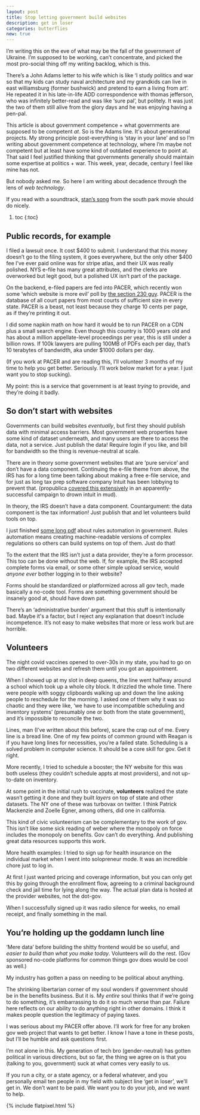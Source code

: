 ```yaml
---
layout: post
title: Stop letting government build websites
description: get in loser
categories: butterflies
new: true
---
```


I’m writing this on the eve of what may be the fall of the government of Ukraine.
I’m supposed to be working, can’t concentrate, and picked the most pro-social thing off my writing backlog, which is this.

There’s a John Adams letter to his wife which is like ‘I study politics and war so that my kids can study naval architecture and my grandkids can live in east williamsburg (former bushwick) and pretend to earn a living from art’.
He repeated it in his late-in-life ADD correspondence with thomas jefferson, who was infinitely better-read and was like ‘sure pal’, but politely.
It was just the two of them still alive from the glory days and he was enjoying having a pen-pal.

This article is about government competence + what governments are supposed to be competent *at*.
So is the Adams line. It's about generational projects.
My strong principle post-everything is ‘stay in your lane’ and so I’m writing about government competence at technology, where I’m maybe not competent but at least have some kind of outdated experience to point at.
That said I feel justified thinking that governments generally should maintain some expertise at politics + war.
This week, year, decade, century I feel like mine has not.

But nobody asked me. So here I am writing about decadence through the lens of *web technology*.

If you read with a soundtrack, [stan’s song](https://www.youtube.com/watch?v=rdl_kXUrdIs) from the south park movie should do nicely.

1. toc
{:toc}

## Public records, for example

I filed a lawsuit once.
It cost $400 to submit. I understand that this money doesn’t go to the filing system, it goes everywhere, but the only other $400 fee I’ve ever paid online was for stripe atlas, and their UX was really polished.
NYS e-file has many great attributes, and the clerks are overworked but legit good, but a polished UX isn’t part of the package.

On the backend, e-filed papers are fed into PACER, which recently won some ‘which website is more evil’ poll by [the section 230 guy](https://twitter.com/jkosseff/status/1492911436040974342).
PACER is the database of all court papers from most courts of sufficient size in every state.
PACER is a beast, not least because they charge 10 cents per page, as if they’re printing it out.

I did some napkin math on how hard it would be to run PACER on a CDN plus a small search engine.
Even though this country is 1000 years old and has about a million appellate-level proceedings per year, this is still under a billion rows.
If 100k lawyers are pulling 100MB of PDFs each per day, that’s 10 terabytes of bandwidth, aka under $1000 dollars per day.

(If you work at PACER and are reading this, I’ll volunteer 3 months of my time to help you get better. Seriously. I’ll work below market for a year. I just want you to stop sucking).

My point: this is a service that government is at least *trying* to provide, and they’re doing it badly.

## So don’t start with websites

Governments can build websites *eventually*, but first they should publish data with minimal access barriers.
Most government web properties have some kind of dataset underneath, and many users are there to access the data, not a service.
Just publish the data!
Require login if you like, and bill for bandwidth so the thing is revenue-neutral at scale.

There are in theory some government websites that are ‘pure service’ and don’t have a data component.
Continuing the e-file theme from above, the IRS has for a long time been talking about making a free e-file service, and for just as long tax prep software company Intuit has been lobbying to prevent that.
(propublica [covered this extensively](https://www.propublica.org/article/inside-turbotax-20-year-fight-to-stop-americans-from-filing-their-taxes-for-free) in an apparently-successful campaign to drown intuit in mud).

In theory, the IRS doesn’t have a data component.
Countargument: the data component is the tax information!
Just publish that and let volunteers build tools on top.

I just finished [some long pdf](https://beeckcenter.georgetown.edu/wp-content/uploads/2022/02/Benefit-Eligibility-Rules.pdf) about rules automation in government.
Rules automation means creating machine-readable versions of complex regulations so others can build systems on top of them.
Just do that!

To the extent that the IRS isn’t just a data provider, they’re a form processor.
This too can be done without the web.
If, for example, the IRS accepted complete forms via email, or some other simple upload service, would *anyone ever* bother logging in to their website?

Forms should be standardized or platformized across all gov tech, made basically a no-code tool.
Forms are something government should be insanely good at, should have down pat.

There’s an ‘administrative burden’ argument that this stuff is intentionally bad.
Maybe it's a factor, but I reject any explanation that doesn’t include incompetence.
It’s not easy to make websites that more or less work but are horrible.

## Volunteers

The night covid vaccines opened to over-30s in my state,
you had to go on two different websites and refresh them until you got an appointment.

When I showed up at my slot in deep queens, the line went halfway around a school which took up a whole city block.
It drizzled the whole time.
There were people with soggy clipboards walking up and down the line asking people to reschedule for the morning.
I asked one of them why it was so chaotic and they were like, ‘we have to use incompatible scheduling and inventory systems’ (presumably one or both from the state government), and it’s impossible to reconcile the two.

Lines, man (I’ve written about this before), scare the crap out of me. Every line is a bread line.
One of my few points of common ground with Reagan is if you have long lines for necessities, you’re a failed state.
Scheduling is a solved problem in computer science. It should be a core skill for gov. Get it right.

More recently, I tried to schedule a booster; the NY website for this was both useless (they couldn’t schedule appts at most providers), and not up-to-date on inventory.

At some point in the initial rush to vaccinate, **volunteers** realized the state wasn’t getting it done and they built *layers* on top of state and other datasets.
The NY one of these was turbovax on twitter. I think Patrick Mackenzie and Zoelle Egner, among others, did one in california.

This kind of civic volunteerism can be complementary to the work of gov. This isn’t like some sick reading of weber where the monopoly on force includes the monopoly on benefits.
Gov can’t do everything.
And publishing great data resources supports this work.

More health examples:
I tried to sign up for health insurance on the individual market when I went into solopreneur mode.
It was an incredible chore just to log in.

At first I just wanted pricing and coverage information, but you can only get this by going through the enrollment flow, agreeing to a criminal background check and jail time for lying along the way.
The actual plan data is hosted at the provider websites, not the dot-gov.

When I successfully signed up it was radio silence for weeks, no email receipt, and finally something in the mail.

## You’re holding up the goddamn lunch line

‘Mere data’ before building the shitty frontend would be so useful, and *easier to build than what you make today*.
Volunteers will do the rest.
(Gov sponsored no-code platforms for common things gov does would be cool as well.)

My industry has gotten a pass on needing to be political about anything.

The shrinking libertarian corner of my soul wonders if government should be in the benefits business.
But it is.
My *entire* soul thinks that if we’re going to do something, it’s embarrassing to do it so much worse than par.
Failure here reflects on our ability to do anything right in other domains. I think it makes people question the legitimacy of paying taxes.

I was serious about my PACER offer above. I’ll work for free for any broken gov web project that wants to get better. I know I have a tone in these posts, but I’ll be humble and ask questions first.

I’m not alone in this.
My generation of tech bro (gender-neutral) has gotten political in various directions, but so far, the thing we agree on is that you (talking to you, government) suck at what comes very easily to us.

If you run a city, or a state agency, or a federal whatever, and you personally email ten people in my field with subject line ‘get in loser’, we’ll get in.
We don’t want to be paid.
We want you to do your job, and we want to help.

{% include flatpixel.html %}
